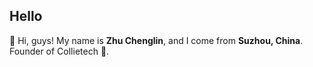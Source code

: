 ## Hello 

👋 Hi, guys! My name is **Zhu Chenglin**, and I come from **Suzhou, China**. Founder of Collietech 🐶.
